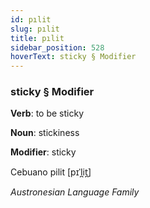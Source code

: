 ```yaml
---
id: pılit
slug: pılit
title: pılit
sidebar_position: 528
hoverText: sticky § Modifier
---
```


### sticky § Modifier

**Verb**: to be sticky

**Noun**: stickiness

**Modifier**: sticky

Cebuano pilit [pɪˈl̪it̪]

*Austronesian Language Family*
